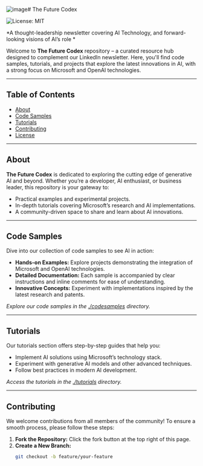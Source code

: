 ![image](https://github.com/user-attachments/assets/5ac6e632-ea53-4815-bd58-cc26b3a9935f)# The Future Codex




![License: MIT](https://img.shields.io/badge/License-MIT-yellow.svg)

*A thought-leadership newsletter covering 
AI Technology, and forward-looking 
visions of AI’s role *

Welcome to **The Future Codex** repository – a curated resource hub designed to complement our LinkedIn newsletter. Here, you'll find code samples, tutorials, and projects that explore the latest innovations in AI, with a strong focus on Microsoft and OpenAI technologies.

---

## Table of Contents
- [About](#about)
- [Code Samples](#code-samples)
- [Tutorials](#tutorials)
- [Contributing](#contributing)
- [License](#license)

---

## About

**The Future Codex** is dedicated to exploring the cutting edge of generative AI and beyond. Whether you’re a developer, AI enthusiast, or business leader, this repository is your gateway to:
- Practical examples and experimental projects.
- In-depth tutorials covering Microsoft’s research and AI implementations.
- A community-driven space to share and learn about AI innovations.

---

## Code Samples

Dive into our collection of code samples to see AI in action:
- **Hands-on Examples:** Explore projects demonstrating the integration of Microsoft and OpenAI technologies.
- **Detailed Documentation:** Each sample is accompanied by clear instructions and inline comments for ease of understanding.
- **Innovative Concepts:** Experiment with implementations inspired by the latest research and patents.

*Explore our code samples in the [./codesamples](./codesamples) directory.*

---

## Tutorials

Our tutorials section offers step-by-step guides that help you:
- Implement AI solutions using Microsoft’s technology stack.
- Experiment with generative AI models and other advanced techniques.
- Follow best practices in modern AI development.

*Access the tutorials in the [./tutorials](./tutorials) directory.*

---

## Contributing

We welcome contributions from all members of the community! To ensure a smooth process, please follow these steps:

1. **Fork the Repository:** Click the fork button at the top right of this page.
2. **Create a New Branch:**  
   ```bash
   git checkout -b feature/your-feature
